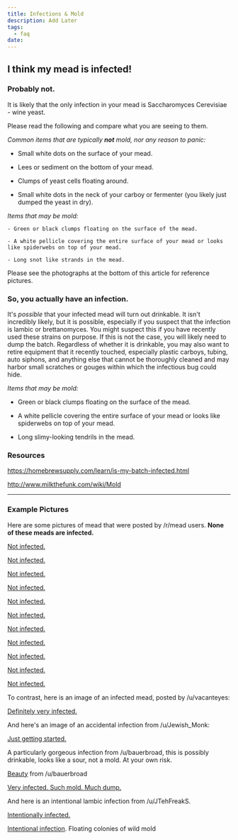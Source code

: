 ```yaml
---
title: Infections & Mold
description: Add Later
tags:
  - faq
date:
---
```


## I think my mead is infected!

### Probably not.

It is likely that the only infection in your mead is Saccharomyces Cerevisiae - wine yeast.

Please read the following and compare what you are seeing to them.

_Common items that are typically **not** mold, nor any reason to panic:_

- Small white dots on the surface of your mead.

- Lees or sediment on the bottom of your mead.

- Clumps of yeast cells floating around.

- Small white dots in the neck of your carboy or fermenter (you likely just dumped the yeast in dry).

_Items that may be mold:_

    - Green or black clumps floating on the surface of the mead.

    - A white pellicle covering the entire surface of your mead or looks like spiderwebs on top of your mead.

    - Long snot like strands in the mead.

Please see the photographs at the bottom of this article for reference pictures.

### So, you actually have an infection.

It's _possible_ that your infected mead will turn out drinkable. It isn't incredibly likely, but it is possible,
especially if you suspect that the infection is lambic or brettanomyces. You might suspect this if you have recently
used these strains on purpose. If this is not the case, you will likely need to dump the batch. Regardless of whether it
is drinkable, you may also want to retire equipment that it recently touched, especially plastic carboys, tubing, auto
siphons, and anything else that cannot be thoroughly cleaned and may harbor small scratches or gouges within which the
infectious bug could hide.

_Items that may be mold:_

- Green or black clumps floating on the surface of the mead.

- A white pellicle covering the entire surface of your mead or looks like spiderwebs on top of your mead.

- Long slimy-looking tendrils in the mead.

### Resources

https://homebrewsupply.com/learn/is-my-batch-infected.html

http://www.milkthefunk.com/wiki/Mold

---

### Example Pictures

Here are some pictures of mead that were posted by /r/mead users. **None of these meads are infected.**

[Not infected.](http://imgur.com/a/SZJQM)

[Not infected.](http://i.imgur.com/443Fwrb.jpg)

[Not infected.](http://imgur.com/5XzBPXy)

[Not infected.](http://imgur.com/jeqw0Fp)

[Not infected.](http://imgur.com/CEImRML)

[Not infected.](http://imgur.com/4zStUYL)

[Not infected.](http://imgur.com/67KixWC)

[Not infected.](https://imgur.com/a/ppsOQ)

[Not infected.](http://imgur.com/a/Vf9iK)

[Not infected.](http://i.imgur.com/HjI4PGO.jpg)

[Not infected.](https://i.imgur.com/YmqluBV.jpg)

To contrast, here is an image of an infected mead, posted by /u/vacanteyes:

[Definitely very infected.](http://i.imgur.com/sYL5p.jpg)

And here's an image of an accidental infection from /u/Jewish_Monk:

[Just getting started.](https://i.redd.it/yfke26mupwpx.jpg)

A particularly gorgeous infection from /u/bauerbroad, this is possibly drinkable, looks like a sour, not a mold. At your
own risk.

[Beauty](https://imgur.com/a/9mVhnZs) from /u/bauerbroad

[Very infected. Such mold. Much dump.](https://www.reddit.com/r/mead/comments/v8th06/no_i_know_everyone_asks_and_im_sorry_to_ask_but/)

And here is an intentional lambic infection from /u/JTehFreakS.

[Intentionally infected.](http://i.imgur.com/O3HdDy2.jpg)

[Intentional infection](https://reddit.com/r/mead/comments/w0qidg/this_is_mold_in_case_anyone_needed_examples_of/).
Floating colonies of wild mold
